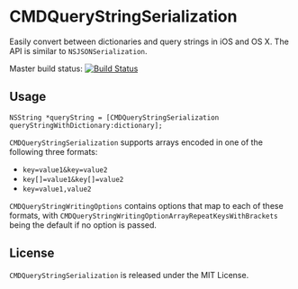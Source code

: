 # CMDQueryStringSerialization

Easily convert between dictionaries and query strings in iOS and OS X. The API is similar to `NSJSONSerialization`.

Master build status: [![Build Status](https://travis-ci.org/calebd/CMDQueryStringSerialization.svg?branch=master)](https://travis-ci.org/calebd/CMDQueryStringSerialization)

## Usage

```objc
NSString *queryString = [CMDQueryStringSerialization queryStringWithDictionary:dictionary];
```

`CMDQueryStringSerialization` supports arrays encoded in one of the following three formats:

* `key=value1&key=value2`
* `key[]=value1&key[]=value2`
* `key=value1,value2`

`CMDQueryStringWritingOptions` contains options that map to each of these formats, with `CMDQueryStringWritingOptionArrayRepeatKeysWithBrackets` being the default if no option is passed.

## License

`CMDQueryStringSerialization` is released under the MIT License.
